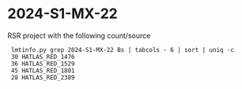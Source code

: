 # 2024-S1-MX-22

RSR project with the following count/source

     lmtinfo.py grep 2024-S1-MX-22 Bs | tabcols - 6 | sort | uniq -c
     30 HATLAS_RED_1476
     36 HATLAS_RED_1529
     45 HATLAS_RED_1801
     28 HATLAS_RED_2389
